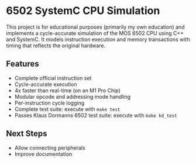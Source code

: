 # 6502 SystemC CPU Simulation

This project is for educational purposes (primarily my own education) and
implements a cycle-accurate simulation of the MOS 6502 CPU using C++ and
SystemC. It models instruction execution and memory transactions with timing
that reflects the original hardware.

## Features

- Complete official instruction set
- Cycle-accurate execution
- 4x faster than real-time (on an M1 Pro Chip)
- Modular opcode and addressing mode handling
- Per-instruction cycle logging
- Complete test suite: execute with `make test`
- Passes Klaus Dormanns 6502 test suite: execute with `make kd_test`

## Next Steps

- Allow connecting peripherals
- Improve documentation
